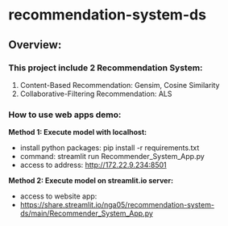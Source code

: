 # recommendation-system-ds
## Overview:
### This project include 2 Recommendation System:
1. Content-Based Recommendation: Gensim, Cosine Similarity
2. Collaborative-Filtering Recommendation: ALS

### How to use web apps demo:
**Method 1: Execute model with localhost:**
+ install python packages: pip install -r requirements.txt
+ command: streamlit run Recommender_System_App.py
+ access to address: http://172.22.9.234:8501


**Method 2: Execute model on streamlit.io server:**
+ access to website app: 
+ https://share.streamlit.io/nga05/recommendation-system-ds/main/Recommender_System_App.py
